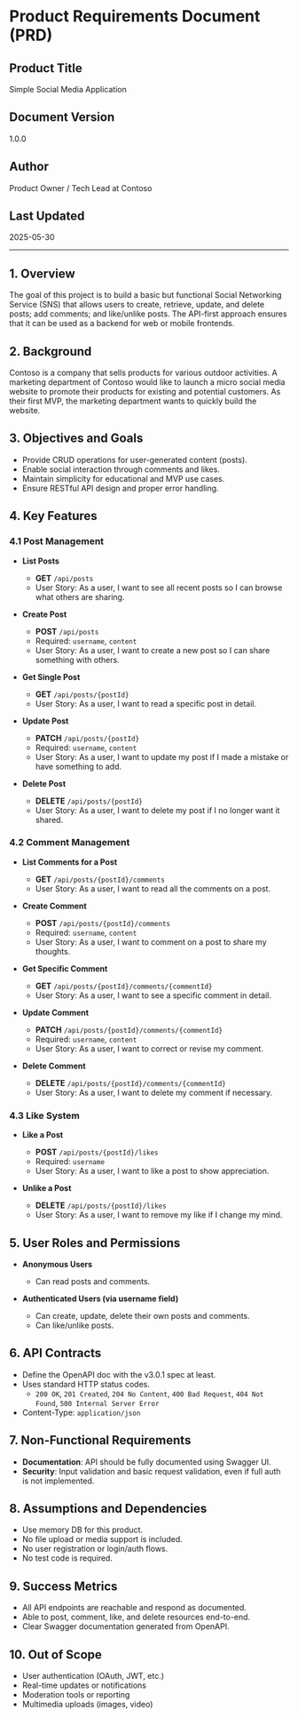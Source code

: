# Product Requirements Document (PRD)

## Product Title

Simple Social Media Application

## Document Version

1.0.0

## Author

Product Owner / Tech Lead at Contoso

## Last Updated

2025-05-30

---

## 1. Overview

The goal of this project is to build a basic but functional Social Networking Service (SNS) that allows users to create, retrieve, update, and delete posts; add comments; and like/unlike posts. The API-first approach ensures that it can be used as a backend for web or mobile frontends.

## 2. Background

Contoso is a company that sells products for various outdoor activities. A marketing department of Contoso would like to launch a micro social media website to promote their products for existing and potential customers. As their first MVP, the marketing department wants to quickly build the website.

## 3. Objectives and Goals

* Provide CRUD operations for user-generated content (posts).
* Enable social interaction through comments and likes.
* Maintain simplicity for educational and MVP use cases.
* Ensure RESTful API design and proper error handling.

## 4. Key Features

### 4.1 Post Management

* **List Posts**

  * **GET** `/api/posts`
  * User Story: As a user, I want to see all recent posts so I can browse what others are sharing.

* **Create Post**

  * **POST** `/api/posts`
  * Required: `username`, `content`
  * User Story: As a user, I want to create a new post so I can share something with others.

* **Get Single Post**

  * **GET** `/api/posts/{postId}`
  * User Story: As a user, I want to read a specific post in detail.

* **Update Post**

  * **PATCH** `/api/posts/{postId}`
  * Required: `username`, `content`
  * User Story: As a user, I want to update my post if I made a mistake or have something to add.

* **Delete Post**

  * **DELETE** `/api/posts/{postId}`
  * User Story: As a user, I want to delete my post if I no longer want it shared.

### 4.2 Comment Management

* **List Comments for a Post**

  * **GET** `/api/posts/{postId}/comments`
  * User Story: As a user, I want to read all the comments on a post.

* **Create Comment**

  * **POST** `/api/posts/{postId}/comments`
  * Required: `username`, `content`
  * User Story: As a user, I want to comment on a post to share my thoughts.

* **Get Specific Comment**

  * **GET** `/api/posts/{postId}/comments/{commentId}`
  * User Story: As a user, I want to see a specific comment in detail.

* **Update Comment**

  * **PATCH** `/api/posts/{postId}/comments/{commentId}`
  * Required: `username`, `content`
  * User Story: As a user, I want to correct or revise my comment.

* **Delete Comment**

  * **DELETE** `/api/posts/{postId}/comments/{commentId}`
  * User Story: As a user, I want to delete my comment if necessary.

### 4.3 Like System

* **Like a Post**

  * **POST** `/api/posts/{postId}/likes`
  * Required: `username`
  * User Story: As a user, I want to like a post to show appreciation.

* **Unlike a Post**

  * **DELETE** `/api/posts/{postId}/likes`
  * User Story: As a user, I want to remove my like if I change my mind.

## 5. User Roles and Permissions

* **Anonymous Users**
  * Can read posts and comments.

* **Authenticated Users (via username field)**
  * Can create, update, delete their own posts and comments.
  * Can like/unlike posts.

## 6. API Contracts

* Define the OpenAPI doc with the v3.0.1 spec at least.
* Uses standard HTTP status codes.
  * `200 OK`, `201 Created`, `204 No Content`, `400 Bad Request`, `404 Not Found`, `500 Internal Server Error`
* Content-Type: `application/json`

## 7. Non-Functional Requirements

* **Documentation**: API should be fully documented using Swagger UI.
* **Security**: Input validation and basic request validation, even if full auth is not implemented.

## 8. Assumptions and Dependencies

* Use memory DB for this product.
* No file upload or media support is included.
* No user registration or login/auth flows.
* No test code is required.

## 9. Success Metrics

* All API endpoints are reachable and respond as documented.
* Able to post, comment, like, and delete resources end-to-end.
* Clear Swagger documentation generated from OpenAPI.

## 10. Out of Scope

* User authentication (OAuth, JWT, etc.)
* Real-time updates or notifications
* Moderation tools or reporting
* Multimedia uploads (images, video)
